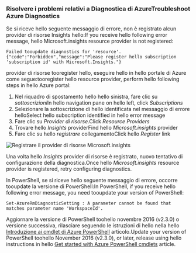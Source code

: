 ### <a name="troubleshoot-azure-diagnostics"></a><span data-ttu-id="bebb9-101">Risolvere i problemi relativi a Diagnostica di Azure</span><span class="sxs-lookup"><span data-stu-id="bebb9-101">Troubleshoot Azure Diagnostics</span></span>

<span data-ttu-id="bebb9-102">Se si riceve hello seguente messaggio di errore, non è registrato alcun provider di risorse Insights hello:</span><span class="sxs-lookup"><span data-stu-id="bebb9-102">If you receive hello following error message, hello Microsoft.insights resource provider is not registered:</span></span>

`Failed tooupdate diagnostics for 'resource'. {"code":"Forbidden","message":"Please register hello subscription 'subscription id' with Microsoft.Insights."}`

<span data-ttu-id="bebb9-103">provider di risorse tooregister hello, eseguire hello in hello portale di Azure come segue:</span><span class="sxs-lookup"><span data-stu-id="bebb9-103">tooregister hello resource provider, perform hello following steps in hello Azure portal:</span></span>

1.  <span data-ttu-id="bebb9-104">Nel riquadro di spostamento hello hello sinistra, fare clic su *sottoscrizioni*</span><span class="sxs-lookup"><span data-stu-id="bebb9-104">In hello navigation pane on hello left, click *Subscriptions*</span></span>
2.  <span data-ttu-id="bebb9-105">Selezionare la sottoscrizione di hello identificata nel messaggio di errore hello</span><span class="sxs-lookup"><span data-stu-id="bebb9-105">Select hello subscription identified in hello error message</span></span>
3.  <span data-ttu-id="bebb9-106">Fare clic su *Provider di risorse*.</span><span class="sxs-lookup"><span data-stu-id="bebb9-106">Click *Resource Providers*</span></span>
4.  <span data-ttu-id="bebb9-107">Trovare hello *Insights* provider</span><span class="sxs-lookup"><span data-stu-id="bebb9-107">Find hello *Microsoft.insights* provider</span></span>
5.  <span data-ttu-id="bebb9-108">Fare clic su hello *registrare* collegamento</span><span class="sxs-lookup"><span data-stu-id="bebb9-108">Click hello *Register* link</span></span>

![Registrare il provider di risorse Microsoft.insights](./media/log-analytics-troubleshoot-azure-diagnostics/log-analytics-register-microsoft-diagnostics-resource-provider.png)

<span data-ttu-id="bebb9-110">Una volta hello *Insights* provider di risorse è registrato, nuovo tentativo di configurazione della diagnostica.</span><span class="sxs-lookup"><span data-stu-id="bebb9-110">Once hello *Microsoft.insights* resource provider is registered, retry configuring diagnostics.</span></span>


<span data-ttu-id="bebb9-111">In PowerShell, se si riceve hello seguente messaggio di errore, occorre tooupdate la versione di PowerShell:</span><span class="sxs-lookup"><span data-stu-id="bebb9-111">In PowerShell, if you receive hello following error message, you need tooupdate your version of PowerShell:</span></span>

`Set-AzureRmDiagnosticSetting : A parameter cannot be found that matches parameter name 'WorkspaceId'.`

<span data-ttu-id="bebb9-112">Aggiornare la versione di PowerShell toohello novembre 2016 (v2.3.0) o versione successiva, rilasciare seguendo le istruzioni di hello nella hello [Introduzione ai cmdlet di Azure PowerShell](https://docs.microsoft.com/powershell/azureps-cmdlets-docs/) articolo.</span><span class="sxs-lookup"><span data-stu-id="bebb9-112">Update your version of PowerShell toohello November 2016 (v2.3.0), or later, release using hello instructions in hello [Get started with Azure PowerShell cmdlets](https://docs.microsoft.com/powershell/azureps-cmdlets-docs/) article.</span></span>
